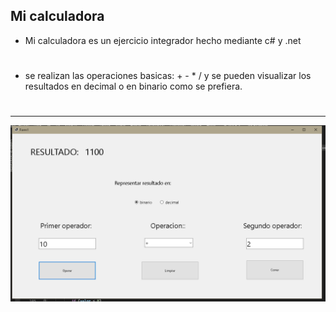 ## Mi calculadora


* Mi calculadora es un ejercicio integrador hecho mediante c# y .net
#
#
#

* se realizan las operaciones basicas: + - * / y se pueden visualizar los resultados en decimal o en binario como se prefiera.
#
#
#
***


![Calculadora](image.png "Calculadora")